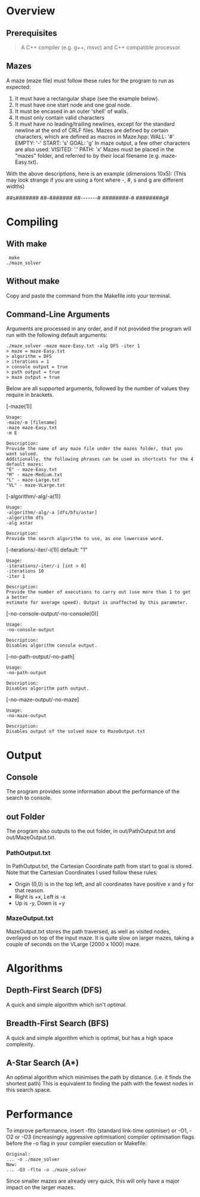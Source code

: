 
# Overview

## Prerequisites
>A C++ compiler (e.g. g++, msvc) and C++ compatible processor.

## Mazes
A maze (maze file) must follow these rules for the program to run as expected:
1. It must have a rectangular shape (see the example below).
2. It must have one start node and one goal node.
3. It must be encased in an outer 'shell' of walls.
4. It must only contain valid characters
5. It must have no leading/trailing newlines, except for the standard newline at the end of CRLF files.
Mazes are defined by certain characters, which are defined as macros in Maze.hpp:
	WALL: '#' 
	EMPTY: '-'
	START: 's'
	GOAL: 'g'
In maze output, a few other characters are also used:
	VISITED: '.'
	PATH: 'x'
Mazes must be placed in the "mazes" folder, and referred to by their local filename (e.g. maze-Easy.txt).

With the above descriptions, here is an example (dimensions 10x5):
(This may look strange if you are using a font where -, #, s and g are different widths)

##s#######
##-#######
##-------#
########-#
########g#

# Compiling

## With make
	 make
	./maze_solver

## Without make
Copy and paste the command from the Makefile into your terminal.

## Command-Line Arguments
Arguments are processed in any order, and if not provided the program will run
with the following default arguments:

	./maze_solver -maze maze-Easy.txt -alg DFS -iter 1
	> maze = maze-Easy.txt
	> algorithm = DFS
	> iterations = 1
	> console output = true
	> path output = true
	> maze output = true

Below are all supported arguments, followed by the number of values they require
in brackets.

[-maze(1)]

	Usage:
	-maze/-m [filename]
	-maze maze-Easy.txt
	-m E

	Description:
	Provide the name of any maze file under the mazes folder, that you want solved.
	Additionally, the following phrases can be used as shortcuts for the 4 default mazes:
	"E" - maze-Easy.txt
	"M" - maze-Medium.txt
	"L" - maze-Large.txt
	"VL" - maze-VLarge.txt

[-algorithm/-alg/-a(1)]

	Usage:
	-algorithm/-alg/-a [dfs/bfs/astar]
	-algorithm dfs
	-alg astar

	Description:
	Provide the search algorithm to use, as one lowercase word.

[-iterations/-iter/-i(1)] default: "1"

	Usage:
	-iterations/-iter/-i [int > 0]
	-iterations 10
	-iter 1

	Description:
	Provide the number of executions to carry out (use more than 1 to get a better
	estimate for average speed). Output is unaffected by this parameter.

[-no-console-output/-no-console(0)]

	Usage:
	-no-console-output

	Description:
	Disables algorithm console output.

[-no-path-output/-no-path]

	Usage:
	-no-path-output

	Description:
	Disables algorithm path output.

[-no-maze-output/-no-maze]

	Usage:
	-no-maze-output

	Description:
	Disables output of the solved maze to MazeOutput.txt


# Output

## Console
The program provides some information about the performance of the search to console.

## out Folder
The program also outputs to the out folder, in out/PathOutput.txt and out/MazeOutput.txt.

### PathOutput.txt
In PathOutput.txt, the Cartesian Coordinate path from start to goal is stored.
Note that the Cartesian Coordinates I used follow these rules:
- Origin (0,0) is in the top left, and all coordinates have positive x and y for that reason.
- Right is +x, Left is -x
- Up is -y, Down is +y

### MazeOutput.txt
MazeOutput.txt stores the path traversed, as well as visited nodes, overlayed on top of the
input maze.
It is quite slow on larger mazes, taking a couple of seconds on the VLarge (2000 x 1000) maze.

# Algorithms

## Depth-First Search (DFS)
A quick and simple algorithm which isn't optimal.

## Breadth-First Search (BFS)
A quick and simple algorithm which is optimal, but has a high space complexity.

## A-Star Search (A*)
An optimal algorithm which minimises the path by distance. (i.e. it finds the shortest path)
This is equivalent to finding the path with the fewest nodes in this search space.

# Performance
To improve performance, insert -flto (standard link-time optimiser) or -O1, -O2 or -O3 (increasingly aggressive optimisation) compiler optimisation flags before the -o flag in your compiler execution or Makefile:

	Original:
	... -o ./maze_solver
	New:
	... -O3 -flto -o ./maze_solver

Since smaller mazes are already very quick, this will only have a major impact on the larger mazes.
